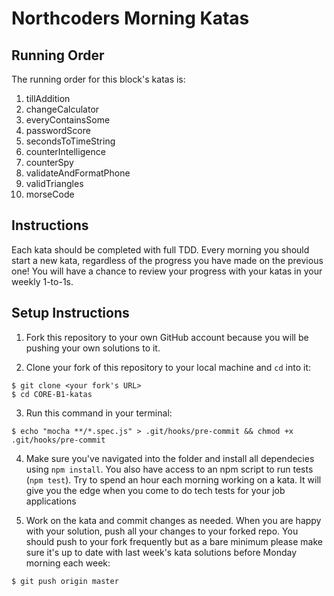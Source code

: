 # Northcoders Morning Katas

## Running Order

The running order for this block's katas is: 

1. tillAddition
2. changeCalculator
3. everyContainsSome
4. passwordScore
5. secondsToTimeString
6. counterIntelligence
7. counterSpy
8. validateAndFormatPhone
9. validTriangles
10. morseCode


## Instructions

Each kata should be completed with full TDD. Every morning you should start a new kata, regardless of the progress you have made on the previous one! You will have a chance to review your progress with your katas in your weekly 1-to-1s. 

## Setup Instructions

1. Fork this repository to your own GitHub account because you will be pushing your own solutions to it.

2. Clone your fork of this repository to your local machine and `cd` into it:

  ```
  $ git clone <your fork's URL>
  $ cd CORE-B1-katas
  ```

3. Run this command in your terminal:

`$ echo "mocha **/*.spec.js" > .git/hooks/pre-commit && chmod +x .git/hooks/pre-commit`

4. Make sure you've navigated into the folder and install all dependecies using `npm install`. You also have access to an npm script to run tests (`npm test`). Try to spend an hour each morning working on a kata. It will give you the edge when you come to do tech tests for your job applications


5. Work on the kata and commit changes as needed. When you are happy with your solution, push all your changes to your forked repo. You should push to your fork frequently but as a bare minimum please make sure it's up to date with last week's kata solutions before Monday morning each week:

  ```
  $ git push origin master
  ```
